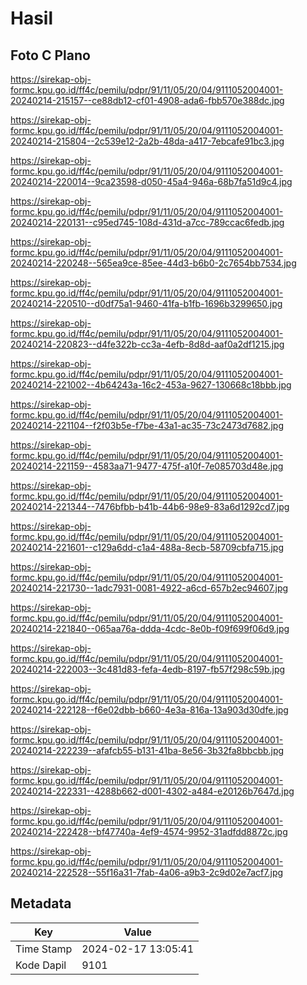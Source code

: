 # Hasil

## Foto C Plano

https://sirekap-obj-formc.kpu.go.id/ff4c/pemilu/pdpr/91/11/05/20/04/9111052004001-20240214-215157--ce88db12-cf01-4908-ada6-fbb570e388dc.jpg

https://sirekap-obj-formc.kpu.go.id/ff4c/pemilu/pdpr/91/11/05/20/04/9111052004001-20240214-215804--2c539e12-2a2b-48da-a417-7ebcafe91bc3.jpg

https://sirekap-obj-formc.kpu.go.id/ff4c/pemilu/pdpr/91/11/05/20/04/9111052004001-20240214-220014--9ca23598-d050-45a4-946a-68b7fa51d9c4.jpg

https://sirekap-obj-formc.kpu.go.id/ff4c/pemilu/pdpr/91/11/05/20/04/9111052004001-20240214-220131--c95ed745-108d-431d-a7cc-789ccac6fedb.jpg

https://sirekap-obj-formc.kpu.go.id/ff4c/pemilu/pdpr/91/11/05/20/04/9111052004001-20240214-220248--565ea9ce-85ee-44d3-b6b0-2c7654bb7534.jpg

https://sirekap-obj-formc.kpu.go.id/ff4c/pemilu/pdpr/91/11/05/20/04/9111052004001-20240214-220510--d0df75a1-9460-41fa-b1fb-1696b3299650.jpg

https://sirekap-obj-formc.kpu.go.id/ff4c/pemilu/pdpr/91/11/05/20/04/9111052004001-20240214-220823--d4fe322b-cc3a-4efb-8d8d-aaf0a2df1215.jpg

https://sirekap-obj-formc.kpu.go.id/ff4c/pemilu/pdpr/91/11/05/20/04/9111052004001-20240214-221002--4b64243a-16c2-453a-9627-130668c18bbb.jpg

https://sirekap-obj-formc.kpu.go.id/ff4c/pemilu/pdpr/91/11/05/20/04/9111052004001-20240214-221104--f2f03b5e-f7be-43a1-ac35-73c2473d7682.jpg

https://sirekap-obj-formc.kpu.go.id/ff4c/pemilu/pdpr/91/11/05/20/04/9111052004001-20240214-221159--4583aa71-9477-475f-a10f-7e085703d48e.jpg

https://sirekap-obj-formc.kpu.go.id/ff4c/pemilu/pdpr/91/11/05/20/04/9111052004001-20240214-221344--7476bfbb-b41b-44b6-98e9-83a6d1292cd7.jpg

https://sirekap-obj-formc.kpu.go.id/ff4c/pemilu/pdpr/91/11/05/20/04/9111052004001-20240214-221601--c129a6dd-c1a4-488a-8ecb-58709cbfa715.jpg

https://sirekap-obj-formc.kpu.go.id/ff4c/pemilu/pdpr/91/11/05/20/04/9111052004001-20240214-221730--1adc7931-0081-4922-a6cd-657b2ec94607.jpg

https://sirekap-obj-formc.kpu.go.id/ff4c/pemilu/pdpr/91/11/05/20/04/9111052004001-20240214-221840--065aa76a-ddda-4cdc-8e0b-f09f699f06d9.jpg

https://sirekap-obj-formc.kpu.go.id/ff4c/pemilu/pdpr/91/11/05/20/04/9111052004001-20240214-222003--3c481d83-fefa-4edb-8197-fb57f298c59b.jpg

https://sirekap-obj-formc.kpu.go.id/ff4c/pemilu/pdpr/91/11/05/20/04/9111052004001-20240214-222128--f6e02dbb-b660-4e3a-816a-13a903d30dfe.jpg

https://sirekap-obj-formc.kpu.go.id/ff4c/pemilu/pdpr/91/11/05/20/04/9111052004001-20240214-222239--afafcb55-b131-41ba-8e56-3b32fa8bbcbb.jpg

https://sirekap-obj-formc.kpu.go.id/ff4c/pemilu/pdpr/91/11/05/20/04/9111052004001-20240214-222331--4288b662-d001-4302-a484-e20126b7647d.jpg

https://sirekap-obj-formc.kpu.go.id/ff4c/pemilu/pdpr/91/11/05/20/04/9111052004001-20240214-222428--bf47740a-4ef9-4574-9952-31adfdd8872c.jpg

https://sirekap-obj-formc.kpu.go.id/ff4c/pemilu/pdpr/91/11/05/20/04/9111052004001-20240214-222528--55f16a31-7fab-4a06-a9b3-2c9d02e7acf7.jpg


## Metadata

| Key        | Value               |
| ---------- | ------------------- |
| Time Stamp | 2024-02-17 13:05:41 |
| Kode Dapil | 9101                |



